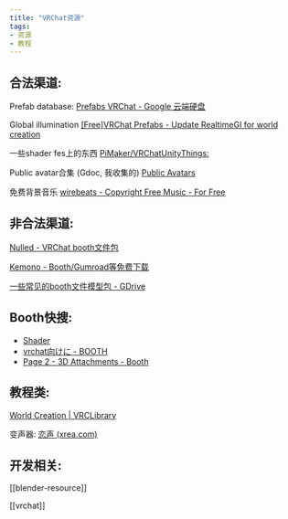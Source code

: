 ```yaml
---
title: "VRChat资源"
tags:
- 资源
- 教程
---
```


   

## 合法渠道:

Prefab database: [Prefabs VRChat - Google 云端硬盘](https://docs.google.com/spreadsheets/d/e/2PACX-1vTP-eIkYLZh7pDhpO-untxy1zbuoiqdzVP2z5-vg_9ijBW7k8ZC9VP6cVL-ct5yKrySPBPJ6V2ymlWS/pubhtml#)

Global illumination [[Free]VRChat Prefabs - Update RealtimeGI for world creation](https://booth.pm/en/items/2903091)

一些shader fes上的东西 [PiMaker/VRChatUnityThings:](https://github.com/PiMaker/VRChatUnityThings#procedural-night-skybox)

Public avatar合集 (Gdoc, 我收集的) [Public Avatars](https://docs.google.com/document/d/1aHtMbCe6FdT2rdQCJQbSY3P4JHXiU1YRWzZg83mlAk0/edit?usp=sharing)
  

免费背景音乐 [wirebeats - Copyright Free Music - For Free](https://www.wirebeats.com/)

## 非合法渠道:

[Nulled - VRChat booth文件包](https://www.nulled.to/topic/771040-%E3%80%90vrchat%E3%80%91cracking-3d-model-in-booth%E3%80%80misheluachwi-dolaciws-01a-mod2robe/page-1)

[Kemono - Booth/Gumroad等免费下载](https://kemono.party/)

[一些常见的booth文件模型包 - GDrive](https://drive.google.com/drive/folders/16RDXb7ETnkL3AZO9xfksPhjAyHk_uVcl?usp=sharing)
   


## Booth快搜:

-   [Shader](https://booth.pm/zh-cn/search/Shader)
-   [vrchat向けに - BOOTH](https://booth.pm/zh-cn/search/vrchat%E5%90%91%E3%81%91)
-   [Page 2 - 3D Attachments - Booth](https://booth.pm/en/browse/3D%20Character%20Attachments?page=2)

   

## 教程类:

[World Creation | VRCLibrary](https://vrclibrary.com/wiki/shelves/world-creation)

变声器: [恋声 (xrea.com)](http://koigoemoe.g2.xrea.com/koigoe/koigoe.html)


## 开发相关:
[[blender-resource]]


[[vrchat]]